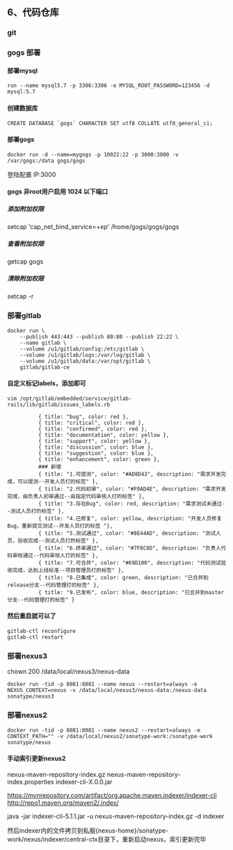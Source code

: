 ## 6、代码仓库
### git 
### gogs 部署
#### 部署mysql
```
run --name mysql5.7 -p 3306:3306 -e MYSQL_ROOT_PASSWORD=123456 -d mysql:5.7
```
#### 创建数据库
```
CREATE DATABASE `gogs` CHARACTER SET utf8 COLLATE utf8_general_ci;
```
#### 部署gogs
```
docker run -d --name=mygogs -p 10022:22 -p 3000:3000 -v /var/gogs:/data gogs/gogs
```

登陆配置 IP:3000
#### gogs 非root用户启用 1024 以下端口
##### 添加附加权限
setcap 'cap_net_bind_service=+ep' /home/gogs/gogs/gogs
##### 查看附加权限
getcap gogs
##### 清除附加权限
setcap -r


### 部署gitlab
```
docker run \
    --publish 443:443 --publish 80:80 --publish 22:22 \
    --name gitlab \
    --volume /u1/gitlab/config:/etc/gitlab \
    --volume /u1/gitlab/logs:/var/log/gitlab \
    --volume /u1/gitlab/data:/var/opt/gitlab \
    gitlab/gitlab-ce
```
#### 自定义标记labels，添加即可
```
vim /opt/gitlab/embedded/service/gitlab-rails/lib/gitlab/issues_labels.rb
```
```
          { title: "bug", color: red },
          { title: "critical", color: red },
          { title: "confirmed", color: red },
          { title: "documentation", color: yellow },
          { title: "support", color: yellow },
          { title: "discussion", color: blue },
          { title: "suggestion", color: blue },
          { title: "enhancement", color: green },
          ### 新增
          { title: "1.可提测", color: "#AD8D43", description: "需求开发完成，可以提测--开发人员打的标签" },
          { title: "2.代码初审", color: "#F0AD4E", description: "需求开发完成，由负责人初审通过--由指定代码审核人打的标签" },
          { title: "3.存在Bug", color: red, description: "需求测试未通过--测试人员打的标签" },
          { title: "4.已修复", color: yellow, description: "开发人员修复Bug，重新提交测试--开发人员打的标签 "},
          { title: "5.测试通过", color: "#8E44AD", description: "测试人员，验收完成--测试人员打的标签" },
          { title: "6.终审通过", color: "#7F8C8D", description: "负责人代码审核通过--代码审核人打的标签" },
          { title: "7.可合并", color: "#69D100", description: "代码测试验收完成，达到上线标准--项目管理员打的标签" },
          { title: "8.已集成", color: green, description: "已合并到release分支--代码管理打的标签" },
          { title: "9.已发布", color: blue, description: "已合并到master分支--代码管理打的标签" }
```

#### 然后重启就可以了
```
gitlab-ctl reconfigure
gitlab-ctl restart
```


### 部署nexus3
chown 200 /data/local/nexus3/nexus-data
```
docker run -tid -p 8081:8081 --name nexus --restart=always -e NEXUS_CONTEXT=nexus -v /data/local/nexus3/nexus-data:/nexus-data  sonatype/nexus3
```
### 部署nexus2
```
docker run -tid -p 8081:8081 --name nexus2 --restart=always -e CONTEXT_PATH="" -v /data/local/nexus2/sonatype-work:/sonatype-work sonatype/nexus
```
#### 手动索引更新nexus2
nexus-maven-repository-index.gz
nexus-maven-repository-index.properties
indexer-cli-X.0.0.jar

https://mvnrepository.com/artifact/org.apache.maven.indexer/indexer-cli
http://repo1.maven.org/maven2/.index/

java -jar indexer-cli-5.1.1.jar -u nexus-maven-repository-index.gz -d indexer

然后indexer内的文件拷贝到私服{nexus-home}/sonatype-work/nexus/indexer/central-ctx目录下，重新启动nexus，索引更新完毕
